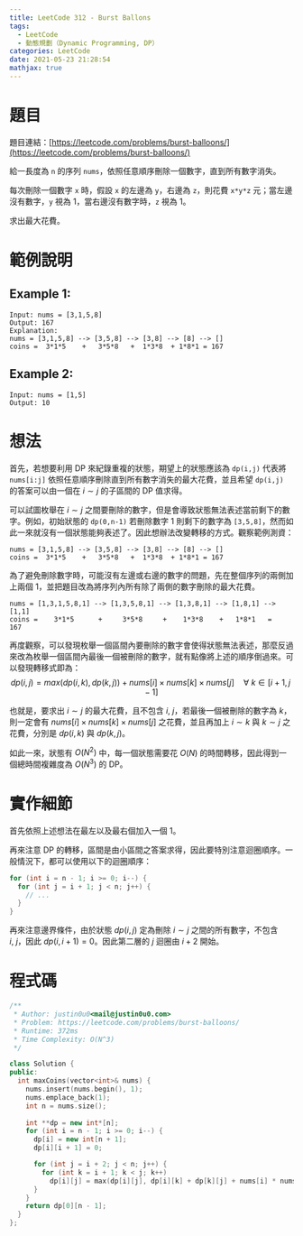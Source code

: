 ```yaml
---
title: LeetCode 312 - Burst Ballons
tags:
  - LeetCode
  - 動態規劃（Dynamic Programming, DP）
categories: LeetCode
date: 2021-05-23 21:28:54
mathjax: true
---
```


# 題目
題目連結：[https://leetcode.com/problems/burst-balloons/](https://leetcode.com/problems/burst-balloons/)

給一長度為 `n` 的序列 `nums`，依照任意順序刪除一個數字，直到所有數字消失。

每次刪除一個數字 `x` 時，假設 `x` 的左邊為 `y`，右邊為 `z`，則花費 `x*y*z` 元；當左邊沒有數字，`y` 視為 1，當右邊沒有數字時，`z` 視為 1。

求出最大花費。

# 範例說明

## Example 1:

```
Input: nums = [3,1,5,8]
Output: 167
Explanation:
nums = [3,1,5,8] --> [3,5,8] --> [3,8] --> [8] --> []
coins =  3*1*5    +   3*5*8   +  1*3*8  + 1*8*1 = 167
```

<!-- More -->

## Example 2:

```
Input: nums = [1,5]
Output: 10
```

# 想法

首先，若想要利用 DP 來紀錄重複的狀態，期望上的狀態應該為 `dp(i,j)` 代表將 `nums[i:j]` 依照任意順序刪除直到所有數字消失的最大花費，並且希望 `dp(i,j)` 的答案可以由一個在 $i\sim j$ 的子區間的 DP 值求得。

可以試圖枚舉在 $i\sim j$ 之間要刪除的數字，但是會導致狀態無法表述當前剩下的數字。例如，初始狀態的 `dp(0,n-1)` 若刪除數字 1 則剩下的數字為 `[3,5,8]`，然而如此一來就沒有一個狀態能夠表述了。因此想辦法改變轉移的方式。觀察範例測資：
```
nums = [3,1,5,8] --> [3,5,8] --> [3,8] --> [8] --> []
coins =  3*1*5    +   3*5*8   +  1*3*8  + 1*8*1 = 167
```
為了避免刪除數字時，可能沒有左邊或右邊的數字的問題，先在整個序列的兩側加上兩個 1，並把題目改為將序列內所有除了兩側的數字刪除的最大花費。
```
nums = [1,3,1,5,8,1] --> [1,3,5,8,1] --> [1,3,8,1] --> [1,8,1] --> [1,1]
coins =    3*1*5      +     3*5*8     +    1*3*8    +   1*8*1   =   167
```
再度觀察，可以發現枚舉一個區間內要刪除的數字會使得狀態無法表述，那麼反過來改為枚舉一個區間內最後一個被刪除的數字，就有點像將上述的順序倒過來。可以發現轉移式即為：
$$dp(i,j)=max\big(dp(i,k), dp(k,j)\big)+nums[i]\times nums[k]\times nums[j]\quad\forall\ k\in[i+1,j-1]$$

也就是，要求出 $i\sim j$ 的最大花費，且不包含 $i,\ j$，若最後一個被刪除的數字為 $k$，則一定會有 $nums[i]\times nums[k] \times nums[j]$ 之花費，並且再加上 $i\sim k$ 與 $k\sim j$ 之花費，分別是 $dp(i,k)$ 與 $dp(k,j)$。

如此一來，狀態有 $O(N^2)$ 中，每一個狀態需要花 $O(N)$ 的時間轉移，因此得到一個總時間複雜度為 $O(N^3)$ 的 DP。

# 實作細節

首先依照上述想法在最左以及最右個加入一個 1。

再來注意 DP 的轉移，區間是由小區間之答案求得，因此要特別注意迴圈順序。一般情況下，都可以使用以下的迴圈順序：

```cpp
for (int i = n - 1; i >= 0; i--) {
  for (int j = i + 1; j < n; j++) {
    // ...
  }
}
```

再來注意邊界條件，由於狀態 $dp(i,j)$ 定為刪除 $i\sim j$ 之間的所有數字，不包含 $i,\ j$，因此 $dp(i,i+1)=0$。因此第二層的 $j$ 迴圈由 $i+2$ 開始。

# 程式碼

```cpp
/**
 * Author: justin0u0<mail@justin0u0.com>
 * Problem: https://leetcode.com/problems/burst-balloons/
 * Runtime: 372ms
 * Time Complexity: O(N^3)
 */

class Solution {
public:
  int maxCoins(vector<int>& nums) {
    nums.insert(nums.begin(), 1);
    nums.emplace_back(1);
    int n = nums.size();
    
    int **dp = new int*[n];
    for (int i = n - 1; i >= 0; i--) {
      dp[i] = new int[n + 1];
      dp[i][i + 1] = 0;

      for (int j = i + 2; j < n; j++) {
        for (int k = i + 1; k < j; k++)
          dp[i][j] = max(dp[i][j], dp[i][k] + dp[k][j] + nums[i] * nums[k] * nums[j]);
      }
    }
    return dp[0][n - 1];
  }
};
```
